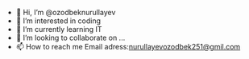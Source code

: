- 👋 Hi, I’m @ozodbeknurullayev
- 👀 I’m interested in coding
- 🌱 I’m currently learning IT
- 💞️ I’m looking to collaborate on ...
- 📫 How to reach me Email adress:nurullayevozodbek251@gmil.com

<!---
ozodbeknurullayev/ozodbeknurullayev is a ✨ special ✨ repository because its `README.md` (this file) appears on your GitHub profile.
You can click the Preview link to take a look at your changes.
--->
